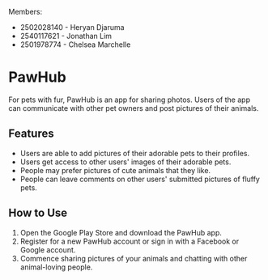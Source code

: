 Members:
  - 2502028140 - Heryan Djaruma
  - 2540117621 - Jonathan Lim
  - 2501978774 - Chelsea Marchelle

# PawHub
For pets with fur, PawHub is an app for sharing photos. Users of the app can communicate with other pet owners and post pictures of their animals.

## Features

- Users are able to add pictures of their adorable pets to their profiles.
- Users get access to other users' images of their adorable pets.
- People may prefer pictures of cute animals that they like.
- People can leave comments on other users' submitted pictures of fluffy pets.

## How to Use

1. Open the Google Play Store and download the PawHub app.
2. Register for a new PawHub account or sign in with a Facebook or Google account.
3. Commence sharing pictures of your animals and chatting with other animal-loving people.

